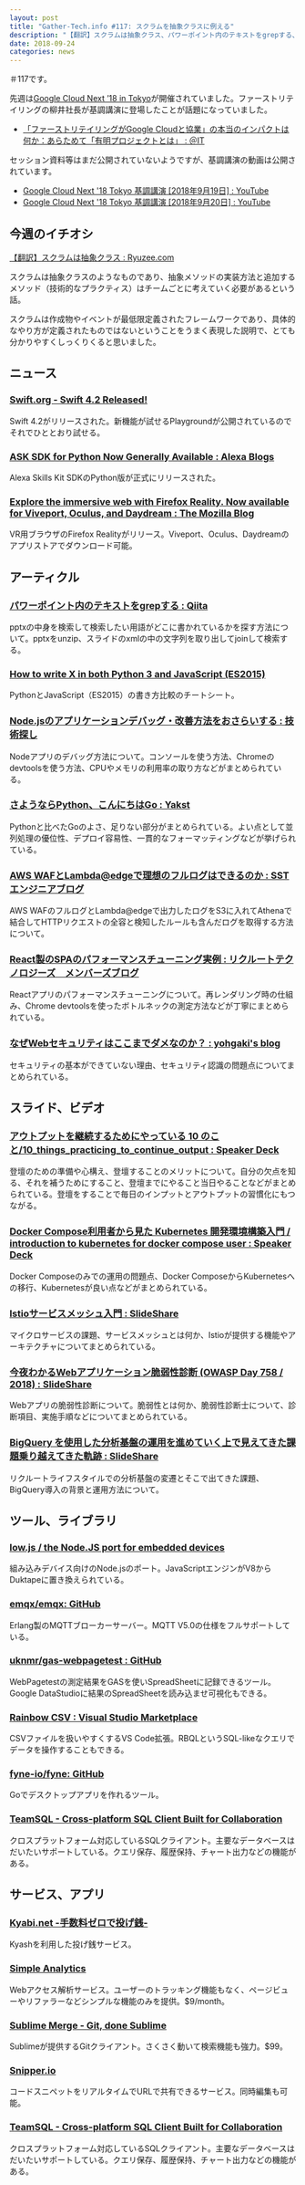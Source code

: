 ```yaml
---
layout: post
title: "Gather-Tech.info #117: スクラムを抽象クラスに例える"
description: "【翻訳】スクラムは抽象クラス、パワーポイント内のテキストをgrepする、アウトプットを継続するためにやっている 10 のこと など"
date: 2018-09-24
categories: news
---
```


＃117です。

先週は[Google Cloud Next ’18 in Tokyo](https://cloud.withgoogle.com/next18/tokyo)が開催されていました。ファーストリテイリングの柳井社長が基調講演に登場したことが話題になっていました。

- [「ファーストリテイリングがGoogle Cloudと協業」の本当のインパクトは何か：あらためて「有明プロジェクトとは」 : ＠IT](http://www.atmarkit.co.jp/ait/articles/1809/20/news043.html)

セッション資料等はまだ公開されていないようですが、基調講演の動画は公開されています。

- [Google Cloud Next '18 Tokyo 基調講演 [2018年9月19日] : YouTube](https://www.youtube.com/watch?time_continue=1&v=p7dclQSaDbo)
- [Google Cloud Next '18 Tokyo 基調講演 [2018年9月20日] : YouTube](https://www.youtube.com/watch?time_continue=1&v=RxdWzSolL9s)

## 今週のイチオシ

[【翻訳】スクラムは抽象クラス : Ryuzee.com](https://www.ryuzee.com/contents/blog/7131)

スクラムは抽象クラスのようなものであり、抽象メソッドの実装方法と追加するメソッド（技術的なプラクティス）はチームごとに考えていく必要があるという話。

スクラムは作成物やイベントが最低限定義されたフレームワークであり、具体的なやり方が定義されたものではないということをうまく表現した説明で、とても分かりやすくしっくりくると思いました。

## ニュース

### [Swift.org - Swift 4.2 Released!](https://swift.org/blog/swift-4-2-released/)

Swift 4.2がリリースされた。新機能が試せるPlaygroundが公開されているのでそれでひととおり試せる。

### [ASK SDK for Python Now Generally Available : Alexa Blogs](https://developer.amazon.com/ja/blogs/alexa/post/5f7dcae8-7254-4604-b1b3-1fca0c986412/ask-sdk-for-python-now-generally-available)

Alexa Skills Kit SDKのPython版が正式にリリースされた。

### [Explore the immersive web with Firefox Reality. Now available for Viveport, Oculus, and Daydream : The Mozilla Blog](https://blog.mozilla.org/blog/2018/09/18/firefox-reality-now-available/)

VR用ブラウザのFirefox Realityがリリース。Viveport、Oculus、Daydreamのアプリストアでダウンロード可能。

## アーティクル

### [パワーポイント内のテキストをgrepする : Qiita](https://qiita.com/kaityo256/items/2977d53e70bbffd4d601)

pptxの中身を検索して検索したい用語がどこに書かれているかを探す方法について。pptxをunzip、スライドのxmlの中の文字列を取り出してjoinして検索する。

### [How to write X in both Python 3 and JavaScript (ES2015)](https://sayazamurai.github.io/python-vs-javascript/)

PythonとJavaScript（ES2015）の書き方比較のチートシート。

### [Node.jsのアプリケーションデバッグ・改善方法をおさらいする : 技術探し](https://blog.hiroppy.me/entry/nodejs-performance)

Nodeアプリのデバッグ方法について。コンソールを使う方法、Chromeのdevtoolsを使う方法、CPUやメモリの利用率の取り方などがまとめられている。

### [さようならPython、こんにちはGo : Yakst](https://yakst.com/ja/posts/5253)

Pythonと比べたGoのよさ、足りない部分がまとめられている。よい点として並列処理の優位性、デプロイ容易性、一貫的なフォーマッティングなどが挙げられている。

### [AWS WAFとLambda@edgeで理想のフルログはできるのか : SSTエンジニアブログ](https://techblog.securesky-tech.com/entry/2018/09/19/132205)

AWS WAFのフルログとLambda@edgeで出力したログをS3に入れてAthenaで結合してHTTPリクエストの全容と検知したルールも含んだログを取得する方法について。

### [React製のSPAのパフォーマンスチューニング実例 : リクルートテクノロジーズ　メンバーズブログ](https://recruit-tech.co.jp/blog/2018/09/19/react_spa_performance_tuning/)

Reactアプリのパフォーマンスチューニングについて。再レンダリング時の仕組み、Chrome devtoolsを使ったボトルネックの測定方法などが丁寧にまとめられている。

### [なぜWebセキュリティはここまでダメなのか？ : yohgaki's blog](https://blog.ohgaki.net/reasons-why-web-security-is-broken-so-badly)

セキュリティの基本ができていない理由、セキュリティ認識の問題点についてまとめられている。

## スライド、ビデオ

### [アウトプットを継続するためにやっている 10 のこと/10_things_practicing_to_continue_output : Speaker Deck](https://speakerdeck.com/mamy1326/10-things-practicing-to-continue-output-0ebf593d-be1f-4711-8357-1c7e4dc943f9)

登壇のための準備や心構え、登壇することのメリットについて。自分の欠点を知る、それを補うためにすること、登壇までにやること当日やることなどがまとめられている。登壇をすることで毎日のインプットとアウトプットの習慣化にもつながる。

### [Docker Compose利用者から見た Kubernetes 開発環境構築入門 / introduction to kubernetes for docker compose user : Speaker Deck](https://speakerdeck.com/kkoudev/introduction-to-kubernetes-for-docker-compose-user?slide=16)

Docker Composeのみでの運用の問題点、Docker ComposeからKubernetesへの移行、Kubernetesが良い点などがまとめられている。

### [Istioサービスメッシュ入門 : SlideShare](https://www.slideshare.net/yokawasa/istio-114360124)

マイクロサービスの課題、サービスメッシュとは何か、Istioが提供する機能やアーキテクチャについてまとめられている。

### [今夜わかるWebアプリケーション脆弱性診断 (OWASP Day 758 / 2018) : SlideShare](https://www.slideshare.net/uenosen/web-owasp-day-758-2018-114646917)

Webアプリの脆弱性診断について。脆弱性とは何か、脆弱性診断士について、診断項目、実施手順などについてまとめられている。

### [BigQuery を使用した分析基盤の運用を進めていく上で見えてきた課題乗り越えてきた軌跡 : SlideShare](https://www.slideshare.net/yuyamada777/bigquery-115566274)

リクルートライフスタイルでの分析基盤の変遷とそこで出てきた課題、BigQuery導入の背景と運用方法について。

## ツール、ライブラリ

### [low.js / the Node.JS port for embedded devices](http://www.lowjs.org/)

組み込みデバイス向けのNode.jsのポート。JavaScriptエンジンがV8からDuktapeに置き換えられている。

### [emqx/emqx: GitHub](https://github.com/emqx/emqx)

Erlang製のMQTTブローカーサーバー。MQTT V5.0の仕様をフルサポートしている。

### [uknmr/gas-webpagetest : GitHub](https://github.com/uknmr/gas-webpagetest)

WebPagetestの測定結果をGASを使いSpreadSheetに記録できるツール。Google DataStudioに結果のSpreadSheetを読み込ませ可視化もできる。

### [Rainbow CSV : Visual Studio Marketplace](https://marketplace.visualstudio.com/items?itemName=mechatroner.rainbow-csv)

CSVファイルを扱いやすくするVS Code拡張。RBQLというSQL-likeなクエリでデータを操作することもできる。

### [fyne-io/fyne: GitHub](https://github.com/fyne-io/fyne)

Goでデスクトップアプリを作れるツール。

### [TeamSQL - Cross-platform SQL Client Built for Collaboration](https://teamsql.io/)

クロスプラットフォーム対応しているSQLクライアント。主要なデータベースはだいたいサポートしている。クエリ保存、履歴保持、チャート出力などの機能がある。

## サービス、アプリ

### [Kyabi.net -手数料ゼロで投げ銭-](https://kyabi.net/)

Kyashを利用した投げ銭サービス。

### [Simple Analytics](https://simpleanalytics.io/)

Webアクセス解析サービス。ユーザーのトラッキング機能もなく、ページビューやリファラーなどシンプルな機能のみを提供。$9/month。

### [Sublime Merge - Git, done Sublime](https://www.sublimemerge.com/)

Sublimeが提供するGitクライアント。さくさく動いて検索機能も強力。$99。

### [Snipper.io](https://snipper.io/)

コードスニペットをリアルタイムでURLで共有できるサービス。同時編集も可能。

### [TeamSQL - Cross-platform SQL Client Built for Collaboration](https://teamsql.io/)

クロスプラットフォーム対応しているSQLクライアント。主要なデータベースはだいたいサポートしている。クエリ保存、履歴保持、チャート出力などの機能がある。
